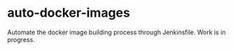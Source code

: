 # auto-docker-images
Automate the docker image building process through Jenkinsfile.
Work is in progress.
